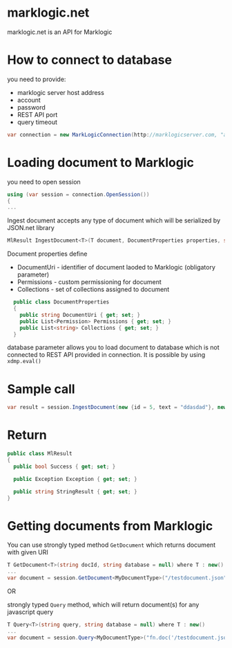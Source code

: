 # marklogic.net

marklogic.net is an API for Marklogic

# How to connect to database
 
you need to provide:
- marklogic server host address
- account
- password
- REST API port
- query timeout
```cs
var connection = new MarkLogicConnection(http://marklogicserver.com, "admin", "pass", 8091, 50000);
```

# Loading document to Marklogic

you need to open session

```cs
using (var session = connection.OpenSession())
{
...
```

Ingest document accepts any type of document which will be serialized by JSON.net library
```cs
MlResult IngestDocument<T>(T document, DocumentProperties properties, string database = null)
```
Document properties define 
- DocumentUri - identifier of document laoded to Marklogic (obligatory parameter)
- Permissions - custom permissioning for document
- Collections - set of collections assigned to document
```cs
  public class DocumentProperties
  {
    public string DocumentUri { get; set; }
    public List<Permission> Permissions { get; set; }
    public List<string> Collections { get; set; }
  }
```

database parameter allows you to load document to database which is not connected to REST API provided in connection. It is possible by using ```xdmp.eval()```

# Sample call

```cs 
var result = session.IngestDocument(new {id = 5, text = "ddasdad"}, new DocumentProperties() {DocumentUri = "/testdocument.json"});
```

# Return
  ```cs
  public class MlResult
  {
    public bool Success { get; set; }

    public Exception Exception { get; set; }

    public string StringResult { get; set; }
  }
```

# Getting documents from Marklogic
You can use strongly typed method `GetDocument` which returns document with given URI
```cs
T GetDocument<T>(string docId, string database = null) where T : new()
...
var document = session.GetDocument<MyDocumentType>("/testdocument.json");
```

OR

strongly typed `Query` method, which will return document(s) for any javascript query

```cs
T Query<T>(string query, string database = null) where T : new()
...
var document = session.Query<MyDocumentType>("fn.doc('/testdocument.json')");
```



